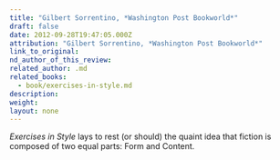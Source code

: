 ```yaml
---
title: "Gilbert Sorrentino, *Washington Post Bookworld*"
draft: false
date: 2012-09-28T19:47:05.000Z
attribution: "Gilbert Sorrentino, *Washington Post Bookworld*"
link_to_original:
nd_author_of_this_review:
related_author: .md
related_books:
  - book/exercises-in-style.md
description:
weight:
layout: none
---
```

*Exercises in Style* lays to rest (or should) the quaint idea that fiction is composed of two equal parts: Form and Content.

